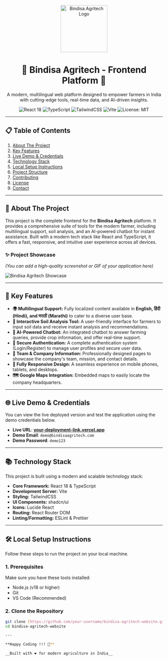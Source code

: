 <div align="center">
  <img src="./public/bindisa-agritech-logo.png" alt="Bindisa Agritech Logo" width="150"/>
  <h1>🌾 Bindisa Agritech - Frontend Platform 🌾</h1>
  <p>A modern, multilingual web platform designed to empower farmers in India with cutting-edge tools, real-time data, and AI-driven insights.</p>
</div>

<div align="center">
  <img src="https://img.shields.io/badge/React-18-61DAFB?style=for-the-badge&logo=react&logoColor=white" alt="React 18">
  <img src="https://img.shields.io/badge/TypeScript-5-3178C6?style=for-the-badge&logo=typescript&logoColor=white" alt="TypeScript">
  <img src="https://img.shields.io/badge/TailwindCSS-3-06B6D4?style=for-the-badge&logo=tailwindcss&logoColor=white" alt="TailwindCSS">
  <img src="https://img.shields.io/badge/Vite-5-646CFF?style=for-the-badge&logo=vite&logoColor=white" alt="Vite">
  <img src="https://img.shields.io/badge/License-MIT-yellow?style=for-the-badge" alt="License: MIT">
</div>

---

## 📋 Table of Contents

1.  [About The Project](#-about-the-project)
2.  [Key Features](#-key-features)
3.  [Live Demo & Credentials](#-live-demo--credentials)
4.  [Technology Stack](#-technology-stack)
5.  [Local Setup Instructions](#-local-setup-instructions)
6.  [Project Structure](#-project-structure)
7.  [Contributing](#-contributing)
8.  [License](#-license)
9.  [Contact](#-contact)

---

## 🌟 About The Project

This project is the complete frontend for the **Bindisa Agritech** platform. It provides a comprehensive suite of tools for the modern farmer, including multilingual support, soil analysis, and an AI-powered chatbot for instant assistance. Built with a modern tech stack like React and TypeScript, it offers a fast, responsive, and intuitive user experience across all devices.

### ✨ **Project Showcase**

*(You can add a high-quality screenshot or GIF of your application here)*

![Bindisa Agritech Showcase](https://your-link-to-image-or-gif.com/showcase.png)

---

## 🚀 Key Features

* **🌍 Multilingual Support:** Fully localized content available in **English, हिंदी (Hindi), and मराठी (Marathi)** to cater to a diverse user base.
* **🔬 Interactive Soil Analysis Tool:** A user-friendly interface for farmers to input soil data and receive instant analysis and recommendations.
* **🤖 AI-Powered Chatbot:** An integrated chatbot to answer farming queries, provide crop information, and offer real-time support.
* **🔐 Secure Authentication:** A complete authentication system (Login/Register) to manage user profiles and secure user data.
* **👥 Team & Company Information:** Professionally designed pages to showcase the company's team, mission, and contact details.
* **📱 Fully Responsive Design:** A seamless experience on mobile phones, tablets, and desktops.
* **🗺️ Google Maps Integration:** Embedded maps to easily locate the company headquarters.

---

## 🌐 Live Demo & Credentials

You can view the live deployed version and test the application using the demo credentials below.

* **Live URL**: **[your-deployment-link.vercel.app](https://your-deployment-link.vercel.app)**
* **Demo Email**: `demo@bindisaagritech.com`
* **Demo Password**: `demo123`

---

## 📚 Technology Stack

This project is built using a modern and scalable technology stack:

* **Core Framework:** React 18 & TypeScript
* **Development Server:** Vite
* **Styling:** TailwindCSS
* **UI Components:** shadcn/ui
* **Icons:** Lucide React
* **Routing:** React Router DOM
* **Linting/Formatting:** ESLint & Prettier

---

## 🛠️ Local Setup Instructions

Follow these steps to run the project on your local machine.

### **1. Prerequisites**

Make sure you have these tools installed:
* Node.js (v18 or higher)
* Git
* VS Code (Recommended)

### **2. Clone the Repository**

```bash
git clone [https://github.com/your-username/bindisa-agritech-website.git](https://github.com/your-username/bindisa-agritech-website.git)
cd bindisa-agritech-website

---

**Happy Coding !!! 🚀**

__Built with ❤️ for modern agriculture in India__
